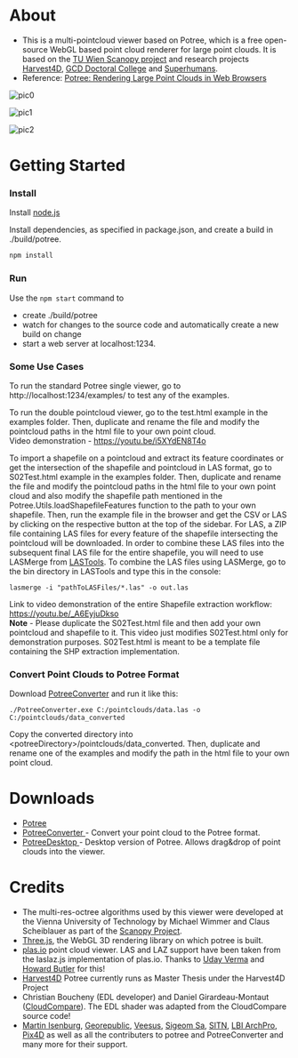 

# About

* This is a multi-pointcloud viewer based on Potree, which is a free open-source WebGL based point cloud renderer for large point clouds. It is based on the [TU Wien Scanopy project](https://www.cg.tuwien.ac.at/research/projects/Scanopy/) and research projects [Harvest4D](https://harvest4d.org/), [GCD Doctoral College](https://gcd.tuwien.ac.at/) and [Superhumans](https://www.cg.tuwien.ac.at/research/projects/Superhumans/).
* Reference: [Potree: Rendering Large Point Clouds in Web Browsers](https://www.cg.tuwien.ac.at/research/publications/2016/SCHUETZ-2016-POT/SCHUETZ-2016-POT-thesis.pdf)

![pic0](https://user-images.githubusercontent.com/51262683/107680799-50a21780-6c6c-11eb-8937-23f6759423d3.PNG)

![pic1](https://user-images.githubusercontent.com/51262683/107680793-4f70ea80-6c6c-11eb-902c-4270b67790c0.PNG)

![pic2](https://user-images.githubusercontent.com/51262683/107680784-4e3fbd80-6c6c-11eb-9b43-fcd4b5ec5254.PNG)


# Getting Started

### Install

Install [node.js](http://nodejs.org/)

Install dependencies, as specified in package.json, and create a build in ./build/potree.

```bash
npm install
```

### Run

Use the `npm start` command to 

* create ./build/potree 
* watch for changes to the source code and automatically create a new build on change
* start a web server at localhost:1234. 

### Some Use Cases

To run the standard Potree single viewer, go to http://localhost:1234/examples/ to test any of the examples.

To run the double pointcloud viewer, go to the test.html example in the examples folder. Then, duplicate and rename the file and modify the pointcloud paths in the html file to your own point cloud. 
<br>
Video demonstration - https://youtu.be/i5XYdEN8T4o

To import a shapefile on a pointcloud and extract its feature coordinates or get the intersection of the shapefile and pointcloud in LAS format, go to S02Test.html example in the examples folder. Then, duplicate and rename the file and modify the pointcloud paths in the html file to your own point cloud and also modify the shapefile path mentioned in the Potree.Utils.loadShapefileFeatures function to the path to your own shapefile. Then, run the example file in the browser and get the CSV or LAS by clicking on the respective button at the top of the sidebar.
For LAS, a ZIP file containing LAS files for every feature of the shapefile intersecting the pointcloud will be downloaded. In order to combine these LAS files into the subsequent final LAS file for the entire shapefile, you will need to use LASMerge from [LASTools](https://github.com/LAStools/LAStools). To combine the LAS files using LASMerge, go to the bin directory in LASTools and type this in the console:
```
lasmerge -i "pathToLASFiles/*.las" -o out.las
```
Link to video demonstration of the entire Shapefile extraction workflow: https://youtu.be/_A6EyjuDkso 
<br>
**Note** - Please duplicate the S02Test.html file and then add your own pointcloud and shapefile to it. This video just modifies S02Test.html only for demonstration purposes. S02Test.html is meant to be a template file containing the SHP extraction implementation.

### Convert Point Clouds to Potree Format

Download [PotreeConverter](https://github.com/potree/PotreeConverter) and run it like this:

    ./PotreeConverter.exe C:/pointclouds/data.las -o C:/pointclouds/data_converted

Copy the converted directory into &lt;potreeDirectory&gt;/pointclouds/data_converted. Then, duplicate and rename one of the examples and modify the path in the html file to your own point cloud.

# Downloads

* [Potree](https://github.com/potree/potree/releases)
* [PotreeConverter ](https://github.com/potree/PotreeConverter/releases) - Convert your point cloud to the Potree format.
* [PotreeDesktop ](https://github.com/potree/PotreeDesktop/releases) - Desktop version of Potree. Allows drag&drop of point clouds into the viewer.



# Credits

* The multi-res-octree algorithms used by this viewer were developed at the Vienna University of Technology by Michael Wimmer and Claus Scheiblauer as part of the [Scanopy Project](http://www.cg.tuwien.ac.at/research/projects/Scanopy/).
* [Three.js](https://github.com/mrdoob/three.js), the WebGL 3D rendering library on which potree is built.
* [plas.io](http://plas.io/) point cloud viewer. LAS and LAZ support have been taken from the laslaz.js implementation of plas.io. Thanks to [Uday Verma](https://twitter.com/udaykverma) and [Howard Butler](https://twitter.com/howardbutler) for this!
* [Harvest4D](https://harvest4d.org/) Potree currently runs as Master Thesis under the Harvest4D Project
* Christian Boucheny (EDL developer) and Daniel Girardeau-Montaut ([CloudCompare](http://www.danielgm.net/cc/)). The EDL shader was adapted from the CloudCompare source code!
* [Martin Isenburg](http://rapidlasso.com/), [Georepublic](http://georepublic.de/en/),
[Veesus](http://veesus.com/), [Sigeom Sa](http://www.sigeom.ch/), [SITN](http://www.ne.ch/sitn), [LBI ArchPro](http://archpro.lbg.ac.at/),  [Pix4D](http://pix4d.com/) as well as all the contributers to potree and PotreeConverter and many more for their support.
